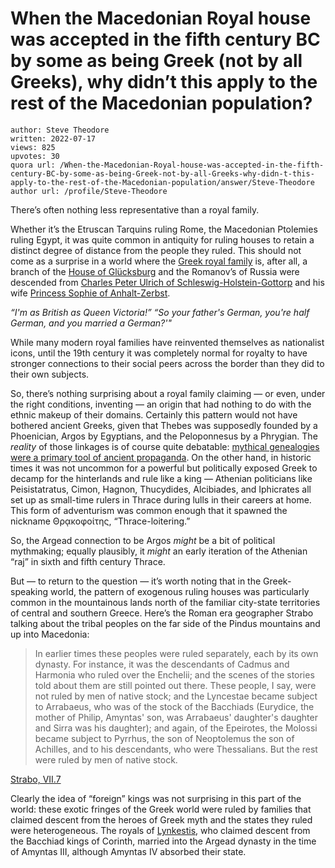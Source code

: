 # When the Macedonian Royal house was accepted in the fifth century BC by some as being Greek (not by all Greeks), why didn’t this apply to the rest of the Macedonian population?

	author: Steve Theodore
	written: 2022-07-17
	views: 825
	upvotes: 30
	quora url: /When-the-Macedonian-Royal-house-was-accepted-in-the-fifth-century-BC-by-some-as-being-Greek-not-by-all-Greeks-why-didn-t-this-apply-to-the-rest-of-the-Macedonian-population/answer/Steve-Theodore
	author url: /profile/Steve-Theodore


There’s often nothing less representative than a royal family.

Whether it’s the Etruscan Tarquins ruling Rome, the Macedonian Ptolemies ruling Egypt, it was quite common in antiquity for ruling houses to retain a distinct degree of distance from the people they ruled. This should not come as a surprise in a world where the [Greek royal family](https://en.wikipedia.org/wiki/Greek_royal_family) is, after all, a branch of the [House of Glücksburg](https://en.wikipedia.org/wiki/House_of_Gl%C3%BCcksburg) and the Romanov’s of Russia were descended from [Charles Peter Ulrich of Schleswig-Holstein-Gottorp](https://en.wikipedia.org/wiki/Peter_III_of_Russia) and his wife [Princess Sophie of Anhalt-Zerbst](https://en.wikipedia.org/wiki/Catherine_the_Great).



_“I'm as British as Queen Victoria!” 
“So your father's German, you're half German, and you married a German?'"_ 

While many modern royal families have reinvented themselves as nationalist icons, until the 19th century it was completely normal for royalty to have stronger connections to their social peers across the border than they did to their own subjects.

So, there’s nothing surprising about a royal family claiming — or even, under the right conditions, inventing — an origin that had nothing to do with the ethnic makeup of their domains. Certainly this pattern would not have bothered ancient Greeks, given that Thebes was supposedly founded by a Phoenician, Argos by Egyptians, and the Peloponnesus by a Phrygian. The _reality_ of those linkages is of course quite debatable: [mythical genealogies were a primary tool of ancient propaganda](https://qr.ae/pvkkgw). On the other hand, in historic times it was not uncommon for a powerful but politically exposed Greek to decamp for the hinterlands and rule like a king — Athenian politicians like Peisistatratus, Cimon, Hagnon, Thucydides, Alcibiades, and Iphicrates all set up as small-time rulers in Thrace during lulls in their careers at home. This form of adventurism was common enough that it spawned the nickname Θρᾳκοφοίτης, “Thrace-loitering.”

So, the Argead connection to be Argos _might_ be a bit of political mythmaking; equally plausibly, it _might_ an early iteration of the Athenian “raj” in sixth and fifth century Thrace.

But — to return to the question — it’s worth noting that in the Greek-speaking world, the pattern of exogenous ruling houses was particularly common in the mountainous lands north of the familiar city-state territories of central and southern Greece. Here’s the Roman era geographer Strabo talking about the tribal peoples on the far side of the Pindus mountains and up into Macedonia:

> In earlier times these peoples were ruled separately, each by its own dynasty. For instance, it was the descendants of Cadmus and Harmonia who ruled over the Enchelii; and the scenes of the stories told about them are still pointed out there. These people, I say, were not ruled by men of native stock; and the Lyncestae became subject to Arrabaeus, who was of the stock of the Bacchiads (Eurydice, the mother of Philip, Amyntas' son, was Arrabaeus' daughter's daughter and Sirra was his daughter); and again, of the Epeirotes, the Molossi became subject to Pyrrhus, the son of Neoptolemus the son of Achilles, and to his descendants, who were Thessalians. But the rest were ruled by men of native stock.

[Strabo, VII.7](https://penelope.uchicago.edu/Thayer/e/roman/texts/strabo/7g*.html)

Clearly the idea of “foreign” kings was not surprising in this part of the world: these exotic fringes of the Greek world were ruled by families that claimed descent from the heroes of Greek myth and the states they ruled were heterogeneous. The royals of [Lynkestis](https://en.wikipedia.org/wiki/Lynkestis), who claimed descent from the Bacchiad kings of Corinth, married into the Argead dynasty in the time of Amyntas III, although Amyntas IV absorbed their state.

